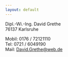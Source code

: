 ```yaml
---
layout: default
---
```


Dipl.-Wi.-Ing. David Grethe<BR>
76137 Karlsruhe

Mobil: 0176 / 72121110<BR>
Tel:    0721 / 6049190<BR>
Mail: David.Grethe@web.de 
<BR><BR><BR><BR>
<BR>
